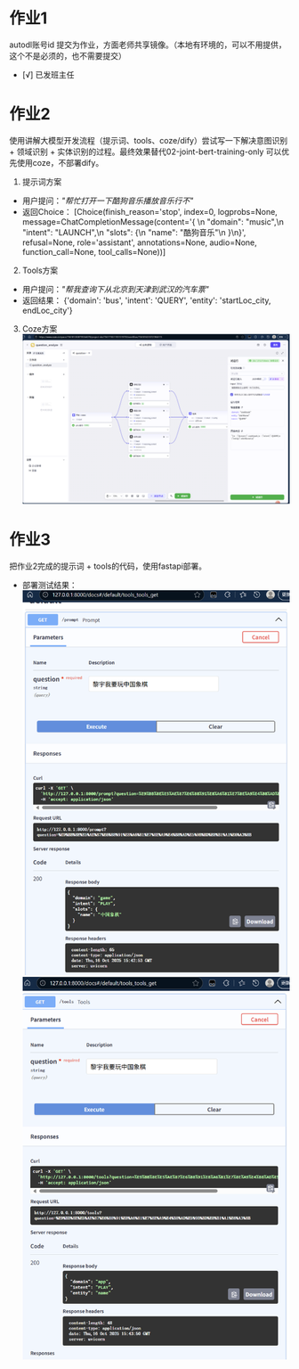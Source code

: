 # 作业1
autodl账号id 提交为作业，方面老师共享镜像。（本地有环境的，可以不用提供，这个不是必须的，也不需要提交）
- [√] 已发班主任

# 作业2
使用讲解大模型开发流程（提示词、tools、coze/dify）尝试写一下解决意图识别 + 领域识别 + 实体识别的过程。最终效果替代02-joint-bert-training-only
可以优先使用coze，不部署dify。
1. 提示词方案
- 用户提问：*"帮忙打开一下酷狗音乐播放音乐行不"*
- 返回Choice：
[Choice(finish_reason='stop', index=0, logprobs=None, message=ChatCompletionMessage(content='{
\n    "domain": "music",\n    "intent": "LAUNCH",\n    "slots": {\n      "name": "酷狗音乐"\n 
   }\n}', refusal=None, role='assistant', annotations=None, audio=None, function_call=None, tool_calls=None))]
2. Tools方案
- 用户提问：*"帮我查询下从北京到天津到武汉的汽车票"*
- 返回结果：
{'domain': 'bus', 'intent': 'QUERY', 'entity': 'startLoc_city, endLoc_city'}
3. Coze方案
![coze.png](coze.png)

# 作业3
把作业2完成的提示词 + tools的代码，使用fastapi部署。
- 部署测试结果：
![fastapi_prompt.png](fastapi_prompt.png)
![fastapi_Tools.png](fastapi_Tools.png)
